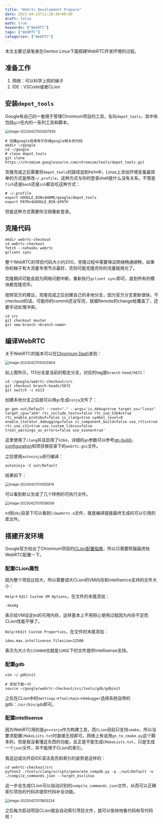 ```yaml
---
title: "Webrtc Development Prepare"
date: 2023-04-23T21:28:38+08:00
draft: false
math: true
keywords: ["WebRTC"]
tags: ["WebRTC"]
categories: ["WebRTC"]
---
```


本文主要记录笔者在Gentoo Linux下面搭建WebRTC开发环境的过程。

## 准备工作

1. 网络：可以科学上网的梯子
2. IDE：VSCode或者CLion

## 安装`depot_tools`

Google有自己的一套用于管理Chromium项目的工具，名叫`depot_tools`，其中有包括`git`在内的一系列工具和脚本。

<img src="https://raw.githubusercontent.com/ayamir/blog-imgs/main/image-20230427003507935.png" alt="image-20230427003507935" style="zoom:80%;" />

```shell
# 创建google目录用于存储google相关的代码
mkdir ~/google
cd ~/google
# clone depot_tools
git clone https://chromium.googlesource.com/chromium/tools/depot_tools.git
```

克隆完成之后需要将`depot_tools`的路径加到`PATH`中，Linux上添加环境变量最简单的方式是修改`~/.profile`，这种方式与你的登录shell是什么没有关系，不管是`fish`还是`bash`还是`zsh`都会吃这种方式：

```shell
# ~/.profile
export GOOGLE_BIN=$HOME/google/depot_tools
export PATH=$GOOGLE_BIN:$PATH
```

但是这种方式需要你注销重新登录。

## 克隆代码

```shell
mkdir webrtc-checkout
cd webrtc-checkout
fetch --nohooks webrtc
gclient sync
```

整个WebRTC的项目代码大小约20G，克隆过程中需要保证网络畅通顺畅，如果你的梯子有大流量专用节点最好，否则可能克隆完你的流量就用光了。

克隆期间可能会因为网络问题中断，重新执行`gclient sync`即可，直到所有的模块都克隆完毕。

按照官方的建议，克隆完成之后创建自己的本地分支，因为官方分支更新很快，不checkout的话，可能你的commit还没写完，就被Remote的change给覆盖了，还要手动处理冲突。

```shell
cd src
git checkout master
git new-branch <branch-name>
```

## 编译WebRTC

关于WebRTC的版本可以在[Chromium Dash](https://chromiumdash.appspot.com/branches)查到：

<img src="https://raw.githubusercontent.com/ayamir/blog-imgs/main/image-20230427010325904.png" alt="image-20230427010325904" style="zoom:80%;" />

如上图所示，113分支是当前的稳定分支，对应的tag是`branch-head/5672`：

```shell
cd ~/google/webrtc-checkout/src
git checkout branch-heads/5672
git switch -c m113
```

创建本地分支之后就可以用`gn`生成`ninja`文件了：

```shell
gn gen out/Default --root="." --args='is_debug=true target_os="linux" target_cpu="x64" rtc_include_tests=false rtc_use_h264=true rtc_enable_protobuf=false is_clang=true symbol_level=0 enable_iterator_debugging=false is_component_build=false use_rtti=true rtc_use_x11=true use_custom_libcxx=false treat_warnings_as_errors=false use_ozone=true'
```

这里使用了`clang`并且启用了`h264`，详细的`gn`参数可以参考[gn-build-configuration](https://www.chromium.org/developers/gn-build-configuration/)和项目根目录下的`webrtc.gni`文件。

之后使用`autoninja`进行编译：

```shell
autoninja -C out/Default
```

结果如下：

<img src="https://raw.githubusercontent.com/ayamir/blog-imgs/main/image-20230427011455974.png" alt="image-20230427011455974" style="zoom:80%;" />

可以看到默认生成了几个样例的可执行文件。

<img src="https://raw.githubusercontent.com/ayamir/blog-imgs/main/image-20230427011556056.png" alt="image-20230427011556056" style="zoom:80%;" />

cd到`obj`目录下可以看到`libwebrtc.a`文件，就是编译链接最终生成的可以引用的库文件。

## 搭建开发环境

Google官方给出了Chromium项目的[CLion配置指南](https://chromium.googlesource.com/chromium/src.git/+/master/docs/clion.md#Building_Running_and-Debugging-within-CLion)，所以只需要照猫画虎给WebRTC配置一下。

### 配置CLion属性

因为整个项目比较大，所以需要调大CLion的VM内存和intellisence支持的文件大小：

`Help`-> `Edit Custom VM Options`，在文件的末尾添加：

```
-Xmx8g
```

表示给VM设定`8G`的可用内存，这样基本上不用担心使用过程因为内存不足而CLion性能不够了。

`Help`->`Edit Custom Properties`，在文件的末尾添加：

```
idea.max.intellisense.filesize=12500
```

表示为大小为`12500KB`也就是`12M`以下的文件提供intellisense支持。

### 配置gdb

```shell
vim ~/.gdbinit

# 添加下面一行
source ~/google/webrtc-checkout/src/tools/gdb/gdbinit
```

之后在CLion中的`Settings`->`Toolchain`->`Debugger`选择系统自带的gdb：`/usr/bin/gdb`即可。

### 配置intellisense

因为WebRTC用的是`gn`+`ninja`作为构建工具，而`CLion`目前只支持`cmake`，所以当要求配置`CMakeLists.txt`时直接无视即可。网络上有说用`gn_to_cmake.py`这个脚本的，但是我没看懂这东西的功能，反正是不能生成`CMakeLists.txt`，只是生成一个`json`文件，并不能用于CLion的索引。

我这边成功开启IDE语法高亮和索引的姿势是这样的：

```
cd webrtc-checkout/src
python3 ./tools/clang/scripts/generate_compdb.py -p ./out/Default -o ./compile_commands.json --target_os=linux
```

这一步会生成CLion可以自动识别的`compile_commands.json`文件，从而可以正确索引项目的代码并提供代码补全功能。

<img src="https://raw.githubusercontent.com/ayamir/blog-imgs/main/image-20230427011803234.png" alt="image-20230427011803234" style="zoom:80%;" />

之后每次启动项目CLion就会自动索引项目文件，就可以愉快地看代码和写代码啦！
